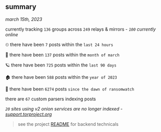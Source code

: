 
## summary
_march 15th, 2023_

currently tracking `136` groups across `249` relays & mirrors - _`100` currently online_

⏲ there have been `7` posts within the `last 24 hours`

🦈 there have been `137` posts within the `month of march`

🪐 there have been `725` posts within the `last 90 days`

🏚 there have been `588` posts within the `year of 2023`

🦕 there have been `6274` posts `since the dawn of ransomwatch`

there are `67` custom parsers indexing posts

_`20` sites using v2 onion services are no longer indexed - [support.torproject.org](https://support.torproject.org/onionservices/v2-deprecation/)_

> see the project [README](https://github.com/joshhighet/ransomwatch#ransomwatch--) for backend technicals
